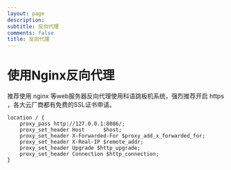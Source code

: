 ```yaml
---
layout: page
description:  
subtitle: 反向代理
comments: false
title: 反向代理
---
```


# 使用Nginx反向代理
推荐使用 nginx 等web服务器反向代理使用科语跳板机系统，强烈推荐开启 https ，各大云厂商都有免费的SSL证书申请。

```
location / {
    proxy_pass http://127.0.0.1:8086/;
    proxy_set_header Host      $host;
    proxy_set_header X-Forwarded-For $proxy_add_x_forwarded_for;
    proxy_set_header X-Real-IP $remote_addr;
    proxy_set_header Upgrade $http_upgrade;
    proxy_set_header Connection $http_connection;
}
```